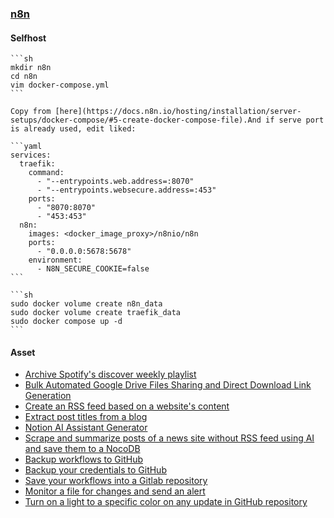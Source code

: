 ### [n8n](https://n8n.io/)

#### Selfhost

````{tab} Docker compose [^1]
```sh
mkdir n8n
cd n8n
vim docker-compose.yml
```

Copy from [here](https://docs.n8n.io/hosting/installation/server-setups/docker-compose/#5-create-docker-compose-file).And if serve port is already used, edit liked:

```yaml
services:
  traefik:
    command:
      - "--entrypoints.web.address=:8070"
      - "--entrypoints.websecure.address=:453"
    ports:
      - "8070:8070"
      - "453:453"
  n8n:
    images: <docker_image_proxy>/n8nio/n8n
    ports:
      - "0.0.0.0:5678:5678"
    environment:
      - N8N_SECURE_COOKIE=false
```

```sh
sudo docker volume create n8n_data
sudo docker volume create traefik_data
sudo docker compose up -d
```
````

[^1]: [Server setups - Docker-Compose](https://docs.n8n.io/hosting/installation/server-setups/docker-compose/)

#### Asset

- [Archive Spotify's discover weekly playlist](https://n8n.io/workflows/697-archive-spotifys-discover-weekly-playlist/)
- [Bulk Automated Google Drive Files Sharing and Direct Download Link Generation](https://n8n.io/workflows/2042-bulk-automated-google-drive-files-sharing-and-direct-download-link-generation/)
- [Create an RSS feed based on a website's content](https://n8n.io/workflows/1418-create-an-rss-feed-based-on-a-websites-content/)
- [Extract post titles from a blog](https://n8n.io/workflows/434-extract-post-titles-from-a-blog/)
- [Notion AI Assistant Generator](https://n8n.io/workflows/2415-notion-ai-assistant-generator/)
- [Scrape and summarize posts of a news site without RSS feed using AI and save them to a NocoDB](https://n8n.io/workflows/2180-scrape-and-summarize-posts-of-a-news-site-without-rss-feed-using-ai-and-save-them-to-a-nocodb/)
- [Backup workflows to GitHub](https://n8n.io/workflows/1222-backup-workflows-to-github/)
- [Backup your credentials to GitHub](https://n8n.io/workflows/2307-backup-your-credentials-to-github/)
- [Save your workflows into a Gitlab repository](https://n8n.io/workflows/2385-save-your-workflows-into-a-gitlab-repository/)
- [Monitor a file for changes and send an alert](https://n8n.io/workflows/967-monitor-a-file-for-changes-and-send-an-alert/)
- [Turn on a light to a specific color on any update in GitHub repository](https://n8n.io/workflows/1856-turn-on-a-light-to-a-specific-color-on-any-update-in-github-repository/)